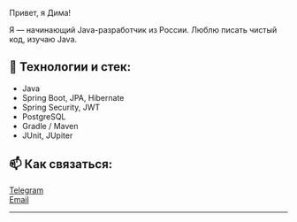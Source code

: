 Привет, я Дима!

Я — начинающий Java-разработчик из России. Люблю писать чистый код, изучаю Java.

## 🚀 Технологии и стек:
- Java
- Spring Boot, JPA, Hibernate
- Spring Security, JWT
- PostgreSQL
- Gradle / Maven
- JUnit, JUpiter

## 📫 Как связаться:
[Telegram](https://t.me/pinyaDmitry?start)  
[Email](PinyaDmitry@yandex.ru)

---
